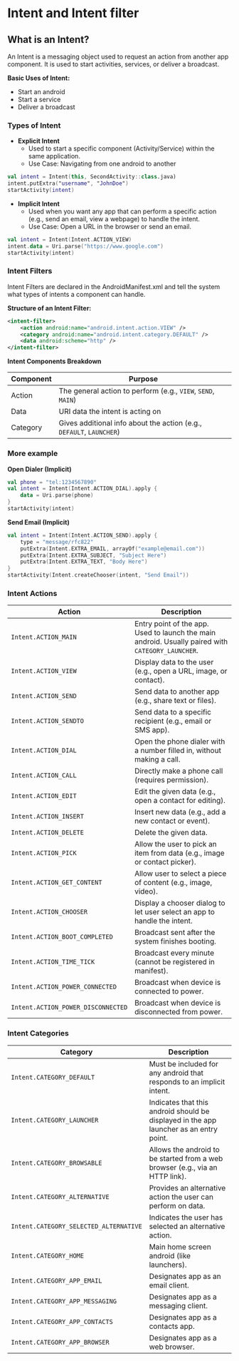 # Intent and Intent filter


## What is an Intent?

An Intent is a messaging object used to request an action from another app component. It is used to start activities, services, or deliver a broadcast.

**Basic Uses of Intent:**
- Start an android 
- Start a service 
- Deliver a broadcast

### Types of Intent
- **Explicit Intent**
  - Used to start a specific component (Activity/Service) within the same application. 
  - Use Case: Navigating from one android to another
  
```kotlin
val intent = Intent(this, SecondActivity::class.java)
intent.putExtra("username", "JohnDoe")
startActivity(intent)
```

- **Implicit Intent**
  - Used when you want any app that can perform a specific action (e.g., send an email, view a webpage) to handle the intent. 
  - Use Case: Open a URL in the browser or send an email.
```kotlin
val intent = Intent(Intent.ACTION_VIEW)
intent.data = Uri.parse("https://www.google.com")
startActivity(intent)
```

###  Intent Filters

Intent Filters are declared in the AndroidManifest.xml and tell the system what types of intents a component can handle.

**Structure of an Intent Filter:**

```xml
<intent-filter>
    <action android:name="android.intent.action.VIEW" />
    <category android:name="android.intent.category.DEFAULT" />
    <data android:scheme="http" />
</intent-filter>
```

**Intent Components Breakdown**

| Component | Purpose                                                              |
|-----------|----------------------------------------------------------------------|
| Action    | The general action to perform (e.g., `VIEW`, `SEND`, `MAIN`)         |
| Data      | URI data the intent is acting on                                     |
| Category  | Gives additional info about the action (e.g., `DEFAULT`, `LAUNCHER`) |




### More example

**Open Dialer (Implicit)**
```kotlin
val phone = "tel:1234567890"
val intent = Intent(Intent.ACTION_DIAL).apply {
    data = Uri.parse(phone)
}
startActivity(intent)

```

**Send Email (Implicit)**

```kotlin
val intent = Intent(Intent.ACTION_SEND).apply {
    type = "message/rfc822"
    putExtra(Intent.EXTRA_EMAIL, arrayOf("example@email.com"))
    putExtra(Intent.EXTRA_SUBJECT, "Subject Here")
    putExtra(Intent.EXTRA_TEXT, "Body Here")
}
startActivity(Intent.createChooser(intent, "Send Email"))

```


### Intent Actions

| Action                             | Description                                                                                        |
|------------------------------------|----------------------------------------------------------------------------------------------------|
| `Intent.ACTION_MAIN`               | Entry point of the app. Used to launch the main android. Usually paired with `CATEGORY_LAUNCHER`. |
| `Intent.ACTION_VIEW`               | Display data to the user (e.g., open a URL, image, or contact).                                    |
| `Intent.ACTION_SEND`               | Send data to another app (e.g., share text or files).                                              |
| `Intent.ACTION_SENDTO`             | Send data to a specific recipient (e.g., email or SMS app).                                        |
| `Intent.ACTION_DIAL`               | Open the phone dialer with a number filled in, without making a call.                              |
| `Intent.ACTION_CALL`               | Directly make a phone call (requires permission).                                                  |
| `Intent.ACTION_EDIT`               | Edit the given data (e.g., open a contact for editing).                                            |
| `Intent.ACTION_INSERT`             | Insert new data (e.g., add a new contact or event).                                                |
| `Intent.ACTION_DELETE`             | Delete the given data.                                                                             |
| `Intent.ACTION_PICK`               | Allow the user to pick an item from data (e.g., image or contact picker).                          |
| `Intent.ACTION_GET_CONTENT`        | Allow user to select a piece of content (e.g., image, video).                                      |
| `Intent.ACTION_CHOOSER`            | Display a chooser dialog to let user select an app to handle the intent.                           |
| `Intent.ACTION_BOOT_COMPLETED`     | Broadcast sent after the system finishes booting.                                                  |
| `Intent.ACTION_TIME_TICK`          | Broadcast every minute (cannot be registered in manifest).                                         |
| `Intent.ACTION_POWER_CONNECTED`    | Broadcast when device is connected to power.                                                       |
| `Intent.ACTION_POWER_DISCONNECTED` | Broadcast when device is disconnected from power.                                                  |


### Intent Categories

| Category                               | Description                                                                             |
|----------------------------------------|-----------------------------------------------------------------------------------------|
| `Intent.CATEGORY_DEFAULT`              | Must be included for any android that responds to an implicit intent.                  |
| `Intent.CATEGORY_LAUNCHER`             | Indicates that this android should be displayed in the app launcher as an entry point. |
| `Intent.CATEGORY_BROWSABLE`            | Allows the android to be started from a web browser (e.g., via an HTTP link).          |
| `Intent.CATEGORY_ALTERNATIVE`          | Provides an alternative action the user can perform on data.                            |
| `Intent.CATEGORY_SELECTED_ALTERNATIVE` | Indicates the user has selected an alternative action.                                  |
| `Intent.CATEGORY_HOME`                 | Main home screen android (like launchers).                                             |
| `Intent.CATEGORY_APP_EMAIL`            | Designates app as an email client.                                                      |
| `Intent.CATEGORY_APP_MESSAGING`        | Designates app as a messaging client.                                                   |
| `Intent.CATEGORY_APP_CONTACTS`         | Designates app as a contacts app.                                                       |
| `Intent.CATEGORY_APP_BROWSER`          | Designates app as a web browser.                                                        |

